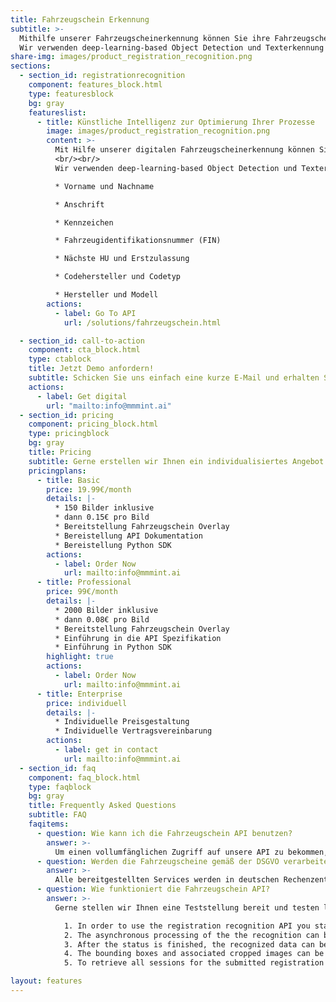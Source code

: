 ```yaml
---
title: Fahrzeugschein Erkennung
subtitle: >-
  Mithilfe unserer Fahrzeugscheinerkennung können Sie ihre Fahrzeugscheine automatisiert auslesen.
  Wir verwenden deep-learning-based Object Detection und Texterkennung um die Fahrzeugscheine zu verarbeiten. Um eine sehr hohe Genauigkeit zu erreichen, wurde unsere Künstliche Intelligenz mit mehreren tausend Bildern angelernt. Folgende Postitionen kann unsere Künstliche Intelligenz automatisiert extrahieren: Vorname und Nachname, Anschrift, Kennzeichen, Fahrzeugidentifikationsnummer (FIN), Nächste HU und Erstzulassung, Hersteller-Code und Codetyp, Hersteller und Modell
share-img: images/product_registration_recognition.png
sections:
  - section_id: registrationrecognition
    component: features_block.html
    type: featuresblock
    bg: gray
    featureslist:
      - title: Künstliche Intelligenz zur Optimierung Ihrer Prozesse
        image: images/product_registration_recognition.png
        content: >-
          Mit Hilfe unserer digitalen Fahrzeugscheinerkennung können Sie Fahrzeugscheine automatisiert auslesen und in Ihr DMS-System über eine API-Schnittstelle importieren.
          <br/><br/>
          Wir verwenden deep-learning-based Object Detection und Texterkennung um die Fahrzeugscheine zu verarbeiten. Um eine sehr hohe Genauigkeit zu erreichen, wurde unsere Künstliche Intelligenz mit mehreren tausend Bildern angelernt. Folgende Postitionen kann unsere Künstliche Intelligenz automatisiert extrahieren:

          * Vorname und Nachname

          * Anschrift

          * Kennzeichen

          * Fahrzeugidentifikationsnummer (FIN)

          * Nächste HU und Erstzulassung

          * Codehersteller und Codetyp

          * Hersteller und Modell
        actions:
          - label: Go To API
            url: /solutions/fahrzeugschein.html

  - section_id: call-to-action
    component: cta_block.html
    type: ctablock
    title: Jetzt Demo anfordern!
    subtitle: Schicken Sie uns einfach eine kurze E-Mail und erhalten Sie eine Teststellung zu unserer Fahrzeugscheinerkennung. Gerne unterstützen wir Sie beratend hinsichtlich der Implementierung in Ihrem System. Sollte eine Schnittstellenbeschreibung Ihres DMS Systems vorhanden sein, können wir gerne in den Austausch gehen.
    actions:
      - label: Get digital
        url: "mailto:info@mmmint.ai"
  - section_id: pricing
    component: pricing_block.html
    type: pricingblock
    bg: gray
    title: Pricing
    subtitle: Gerne erstellen wir Ihnen ein individualisiertes Angebot.
    pricingplans:
      - title: Basic
        price: 19.99€/month
        details: |-
          * 150 Bilder inklusive
          * dann 0.15€ pro Bild
          * Bereitstellung Fahrzeugschein Overlay
          * Bereistellung API Dokumentation
          * Bereistellung Python SDK
        actions:
          - label: Order Now
            url: mailto:info@mmmint.ai
      - title: Professional
        price: 99€/month
        details: |-
          * 2000 Bilder inklusive
          * dann 0.08€ pro Bild
          * Bereitstellung Fahrzeugschein Overlay
          * Einführung in die API Spezifikation
          * Einführung in Python SDK
        highlight: true
        actions:
          - label: Order Now
            url: mailto:info@mmmint.ai
      - title: Enterprise
        price: individuell
        details: |-
          * Individuelle Preisgestaltung
          * Individuelle Vertragsvereinbarung
        actions:
          - label: get in contact
            url: mailto:info@mmmint.ai
  - section_id: faq
    component: faq_block.html
    type: faqblock
    bg: gray
    title: Frequently Asked Questions
    subtitle: FAQ
    faqitems:
      - question: Wie kann ich die Fahrzeugschein API benutzen?
        answer: >-
          Um einen vollumfänglichen Zugriff auf unsere API zu bekommen, wird ein individualisierter APIKey (`access_token`) benötigt. Gerne stellen wir Ihnen eine Teststellung zur Verfügung um den Anwendsfall explizit zu testen. Senden Sie uns hierzu bitte eine E-Mail an [info@mmmint.ai](mailto:info@mmmint.ai).
      - question: Werden die Fahrzeugscheine gemäß der DSGVO verarbeitet?
        answer: >-
          Alle bereitgestellten Services werden in deutschen Rechenzentren verarbeitet und gehosted. Übermittelte Datensätze werden in-transit und at-rest verschlüsselt. Ein Zugriff auf die Daten ist nur mit Hilfe des APIKey (`access_token`) möglich. Es wird strikt unter Einhaltung der gültigen DSGVO verarbeitet und gelagert.
      - question: Wie funktioniert die Fahrzeugschein API?
        answer: >-
          Gerne stellen wir Ihnen eine Teststellung bereit und testen live mit Ihnen die Verarbeitung. Anbei finden Sie einen Auszug aus unserer API Dokumentation:

            1. In order to use the registration recognition API you start by submitting an image via file upload, or with a publicly accessible image of the registration, using a POST to `/fahrzeugschein`.
            2. The asynchronous processing of the the recognition can be checked using the `/fahrzeugschein/status/` {sessionId} resource.
            3. After the status is finished, the recognized data can be retrieved using `/fahrzeugschein/{id}` resource.
            4. The bounding boxes and associated cropped images can be retrieved using the `/detection` resources.
            5. To retrieve all sessions for the submitted registration use the `/session` resource. The sessions will also indicate the status of all submissions.

layout: features
---
```

